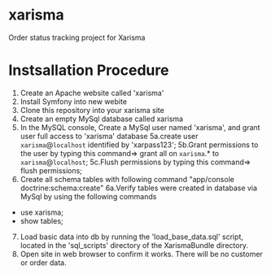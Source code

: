 # xarisma
Order status tracking project for Xarisma

Instsallation Procedure
==============================================
1. Create an Apache website called 'xarisma'
2. Install Symfony into new webite
3. Clone this repository into your xarisma site
4. Create an empty MySql database called xarisma
5. In the MySQL console, Create a MySql user named 'xarisma', and grant user full access to 'xarisma' database
5a.create user `xarisma`@`localhost` identified by 'xarpass123';
5b.Grant permissions to the user by typing this command=> grant all on `xarisma`.* to `xarisma`@`localhost`;
5c.Flush permissions by typing this command=> flush permissions;
6. Create all schema tables with following command "app/console doctrine:schema:create"
6a.Verify tables were created in database via MySql by using the following commands
  - use xarisma;
  - show tables;
7. Load basic data into db by running the 'load_base_data.sql' script, located in the 'sql_scripts' directory of the XarismaBundle directory.
8. Open site in web browser to confirm it works. There will be no customer or order data.
